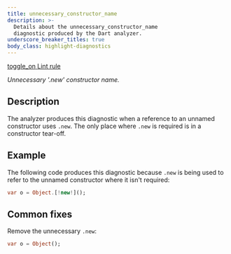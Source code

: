 ```yaml
---
title: unnecessary_constructor_name
description: >-
  Details about the unnecessary_constructor_name
  diagnostic produced by the Dart analyzer.
underscore_breaker_titles: true
body_class: highlight-diagnostics
---
```


<div class="tags">
  <a class="tag-label"
      href="/tools/linter-rules/unnecessary_constructor_name"
      title="Learn about the lint rule that enables this diagnostic."
      aria-label="Learn about the lint rule that enables this diagnostic."
      target="_blank">
    <span class="material-symbols" aria-hidden="true">toggle_on</span>
    <span>Lint rule</span>
  </a>
</div>

_Unnecessary '.new' constructor name._

## Description

The analyzer produces this diagnostic when a reference to an unnamed
constructor uses `.new`. The only place where `.new` is required is in a
constructor tear-off.

## Example

The following code produces this diagnostic because `.new` is being used
to refer to the unnamed constructor where it isn't required:

```dart
var o = Object.[!new!]();
```

## Common fixes

Remove the unnecessary `.new`:

```dart
var o = Object();
```
